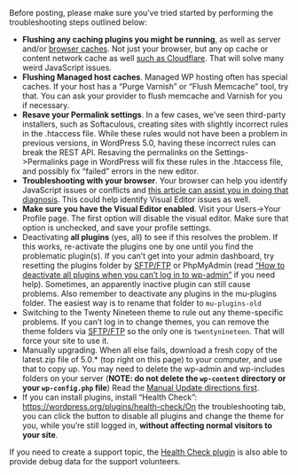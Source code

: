Before posting, please make sure you’ve tried started by performing the troubleshooting steps outlined below:

- **Flushing any caching plugins you might be running**, as well as server and/or [browser caches](http://www.refreshyourcache.com/). Not just your browser, but any op cache or content network cache as well [such as Cloudflare](https://support.cloudflare.com/hc/en-us/articles/200169246-How-do-I-purge-my-cache-). That will solve many weird JavaScript issues.
- **Flushing Managed host caches**. Managed WP hosting often has special caches. If your host has a “Purge Varnish” or “Flush Memcache” tool, try that. You can ask your provider to flush memcache and Varnish for you if necessary.
- **Resave your Permalink settings**. In a few cases, we’ve seen third-party installers, such as Softaculous, creating sites with slightly incorrect rules in the .htaccess file. While these rules would not have been a problem in previous versions, in WordPress 5.0, having these incorrect rules can break the REST API. Resaving the permalinks on the Settings->Permalinks page in WordPress will fix these rules in the .htaccess file, and possibly fix “failed” errors in the new editor.
- **Troubleshooting with your browser**. Your browser can help you identify JavaScript issues or conflicts and [this article can assist you in doing that diagnosis](https://wordpress.org/support/article/using-your-browser-to-diagnose-javascript-errors/). This could help identify Visual Editor issues as well.
- **Make sure you have the Visual Editor enabled**. Visit your Users->Your Profile page. The first option will disable the visual editor. Make sure that option is unchecked, and save your profile settings.
- Deactivating **all plugins** (yes, all) to see if this resolves the problem. If this works, re-activate the plugins one by one until you find the problematic plugin(s). If you can’t get into your admin dashboard, try resetting the plugins folder by [SFTP/FTP](https://wordpress.org/support/article/ftp-clients/) or PhpMyAdmin (read [“How to deactivate all plugins when you can’t log in to wp-admin”](https://wordpress.org/support/article/faq-troubleshooting/) if you need help). Sometimes, an apparently inactive plugin can still cause problems. Also remember to deactivate any plugins in the mu-plugins folder. The easiest way is to rename that folder to `mu-plugins-old`
- Switching to the Twenty Nineteen theme to rule out any theme-specific problems. If you can’t log in to change themes, you can remove the theme folders via [SFTP/FTP](https://wordpress.org/support/article/ftp-clients/) so the only one is `twentynineteen`. That will force your site to use it.
- Manually upgrading. When all else fails, download a fresh copy of the latest.zip file of 5.0.* (top right on this page) to your computer, and use that to copy up. You may need to delete the wp-admin and wp-includes folders on your server (**NOTE: do not delete the `wp-content` directory or your `wp-config.php` file**) Read the [Manual Update directions first](https://wordpress.org/support/article/updating-wordpress/).
- If you can install plugins, install “Health Check”: https://wordpress.org/plugins/health-check/On the troubleshooting tab, you can click the button to disable all plugins and change the theme for you, while you’re still logged in, **without affecting normal visitors to your site**.

If you need to create a support topic, the [Health Check plugin](https://wordpress.org/plugins/health-check/) is also able to provide debug data for the support volunteers.